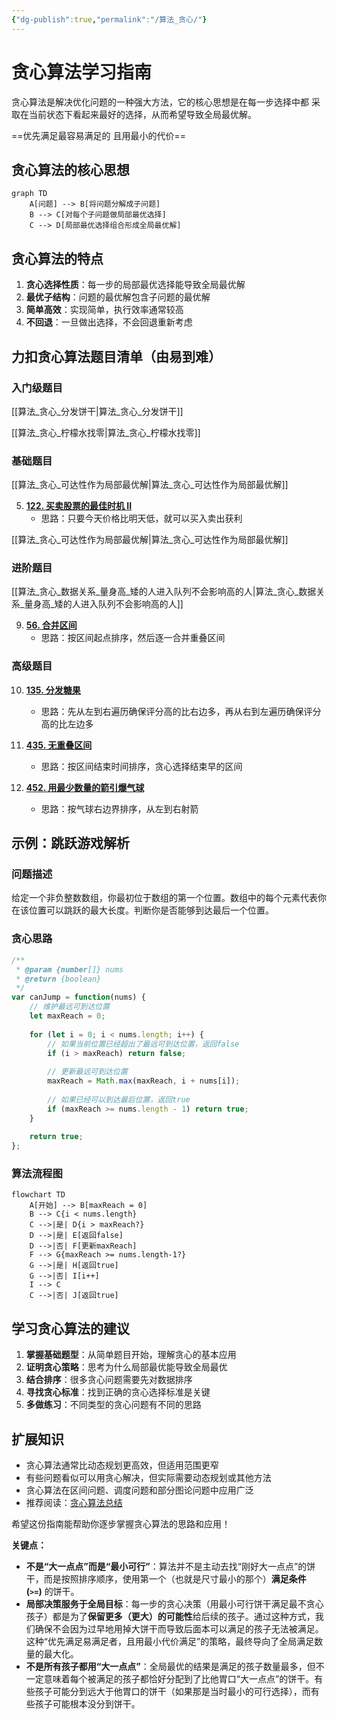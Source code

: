 ```yaml
---
{"dg-publish":true,"permalink":"/算法_贪心/"}
---
```





# 贪心算法学习指南

贪心算法是解决优化问题的一种强大方法，它的核心思想是在每一步选择中都
采取在当前状态下看起来最好的选择，从而希望导致全局最优解。

==优先满足最容易满足的 且用最小的代价==

## 贪心算法的核心思想

```mermaid
graph TD
    A[问题] --> B[将问题分解成子问题]
    B --> C[对每个子问题做局部最优选择]
    C --> D[局部最优选择组合形成全局最优解]
```

## 贪心算法的特点

1. **贪心选择性质**：每一步的局部最优选择能导致全局最优解
2. **最优子结构**：问题的最优解包含子问题的最优解
3. **简单高效**：实现简单，执行效率通常较高
4. **不回退**：一旦做出选择，不会回退重新考虑

## 力扣贪心算法题目清单（由易到难）

### 入门级题目
[[算法_贪心_分发饼干\|算法_贪心_分发饼干]]

[[算法_贪心_柠檬水找零\|算法_贪心_柠檬水找零]]

### 基础题目
[[算法_贪心_可达性作为局部最优解\|算法_贪心_可达性作为局部最优解]]

5. **[122. 买卖股票的最佳时机 II](https://leetcode.cn/problems/best-time-to-buy-and-sell-stock-ii/)**
   - 思路：只要今天价格比明天低，就可以买入卖出获利

[[算法_贪心_可达性作为局部最优解\|算法_贪心_可达性作为局部最优解]]

### 进阶题目


[[算法_贪心_数据关系_量身高_矮的人进入队列不会影响高的人\|算法_贪心_数据关系_量身高_矮的人进入队列不会影响高的人]]

9. **[56. 合并区间](https://leetcode.cn/problems/merge-intervals/)**
   - 思路：按区间起点排序，然后逐一合并重叠区间

### 高级题目
10. **[135. 分发糖果](https://leetcode.cn/problems/candy/)**
    - 思路：先从左到右遍历确保评分高的比右边多，再从右到左遍历确保评分高的比左边多

11. **[435. 无重叠区间](https://leetcode.cn/problems/non-overlapping-intervals/)**
    - 思路：按区间结束时间排序，贪心选择结束早的区间

12. **[452. 用最少数量的箭引爆气球](https://leetcode.cn/problems/minimum-number-of-arrows-to-burst-balloons/)**
    - 思路：按气球右边界排序，从左到右射箭

## 示例：跳跃游戏解析

### 问题描述
给定一个非负整数数组，你最初位于数组的第一个位置。数组中的每个元素代表你在该位置可以跳跃的最大长度。判断你是否能够到达最后一个位置。

### 贪心思路
```javascript
/**
 * @param {number[]} nums
 * @return {boolean}
 */
var canJump = function(nums) {
    // 维护最远可到达位置
    let maxReach = 0;
  
    for (let i = 0; i < nums.length; i++) {
        // 如果当前位置已经超出了最远可到达位置，返回false
        if (i > maxReach) return false;
      
        // 更新最远可到达位置
        maxReach = Math.max(maxReach, i + nums[i]);
      
        // 如果已经可以到达最后位置，返回true
        if (maxReach >= nums.length - 1) return true;
    }
  
    return true;
};
```

### 算法流程图
```mermaid
flowchart TD
    A[开始] --> B[maxReach = 0]
    B --> C{i < nums.length}
    C -->|是| D{i > maxReach?}
    D -->|是| E[返回false]
    D -->|否| F[更新maxReach]
    F --> G{maxReach >= nums.length-1?}
    G -->|是| H[返回true]
    G -->|否| I[i++]
    I --> C
    C -->|否| J[返回true]
```

## 学习贪心算法的建议
1. **掌握基础题型**：从简单题目开始，理解贪心的基本应用
2. **证明贪心策略**：思考为什么局部最优能导致全局最优
3. **结合排序**：很多贪心问题需要先对数据排序
4. **寻找贪心标准**：找到正确的贪心选择标准是关键
5. **多做练习**：不同类型的贪心问题有不同的思路

## 扩展知识
- 贪心算法通常比动态规划更高效，但适用范围更窄
- 有些问题看似可以用贪心解决，但实际需要动态规划或其他方法
- 贪心算法在区间问题、调度问题和部分图论问题中应用广泛
- 推荐阅读：[贪心算法总结](https://leetcode.cn/circle/article/GXWYg7/)

希望这份指南能帮助你逐步掌握贪心算法的思路和应用！

**关键点：**

- **不是“大一点点”而是“最小可行”**：算法并不是主动去找“刚好大一点点”的饼干，而是按照排序顺序，使用第一个（也就是尺寸最小的那个）**满足条件 (`>=`)** 的饼干。
- **局部决策服务于全局目标**：每一步的贪心决策（用最小可行饼干满足最不贪心孩子）都是为了**保留更多（更大）的可能性**给后续的孩子。通过这种方式，我们确保不会因为过早地用掉大饼干而导致后面本可以满足的孩子无法被满足。这种“优先满足易满足者，且用最小代价满足”的策略，最终导向了全局满足数量的最大化。
- **不是所有孩子都用“大一点点”**：全局最优的结果是满足的孩子数量最多，但不一定意味着每个被满足的孩子都恰好分配到了比他胃口“大一点点”的饼干。有些孩子可能分到远大于他胃口的饼干（如果那是当时最小的可行选择），而有些孩子可能根本没分到饼干。